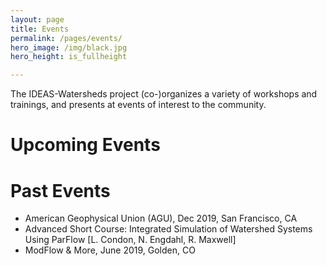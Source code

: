 ```yaml
---
layout: page
title: Events 
permalink: /pages/events/
hero_image: /img/black.jpg
hero_height: is_fullheight

---
```


The IDEAS-Watersheds project (co-)organizes a variety of workshops and trainings, and presents at events of interest to the community.

# Upcoming Events

# Past Events
- American Geophysical Union (AGU), Dec 2019, San Francisco, CA
- Advanced Short Course: Integrated Simulation of Watershed Systems Using ParFlow [L. Condon, N. Engdahl, R. Maxwell]
- ModFlow & More, June 2019, Golden, CO



